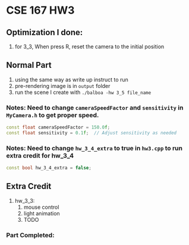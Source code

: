 # CSE 167 HW3

## Optimization I done:
1. for 3_3, When press R, reset the camera to the initial position


## Normal Part
1. using the same way as write up instruct to run
2. pre-rendering image is in `output` folder
3. run the scene I create with `./balboa -hw 3_5 file_name`


### Notes: Need to change `cameraSpeedFactor` and `sensitivity` in `MyCamera.h` to get proper speed.
```c++
const float cameraSpeedFactor = 150.0f;
const float sensitivity = 0.1f;  // Adjust sensitivity as needed
```

### Notes: Need to change `hw_3_4_extra` to true in `hw3.cpp` to run extra credit for hw_3_4
```c++
const bool hw_3_4_extra = false;
```

## Extra Credit
1. hw_3_3:
   1. mouse control
   2. light animation
   3. TODO

### Part Completed:

